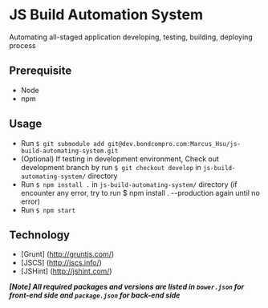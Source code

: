 # JS Build Automation System
Automating all-staged application developing, testing, building, deploying process

## Prerequisite
- Node
- npm

## Usage
- Run `$ git submodule add git@dev.bondcompro.com:Marcus_Hsu/js-build-automating-system.git`
- (Optional) If testing in development environment, Check out development branch by run `$ git checkout develop` in `js-build-automating-system/` directory
- Run `$ npm install .` in `js-build-automating-system/` directory (if encounter any error, try to run $ npm install . --production again until no error)
- Run `$ npm start`

## Technology

* [Grunt] (http://gruntjs.com/)
* [JSCS] (http://jscs.info/)
* [JSHint] (http://jshint.com/)

***[Note] All required packages and versions are listed in `bower.json` for front-end side and `package.json` for back-end side***